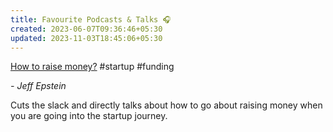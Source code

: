 ```yaml
---
title: Favourite Podcasts & Talks 🎧
created: 2023-06-07T09:36:46+05:30
updated: 2023-11-03T18:45:06+05:30
---
```


[How to raise money?](https://www.youtube.com/watch?v=EoquIYtjM7w) #startup #funding

*- Jeff Epstein*

Cuts the slack and directly talks about how to go about raising money when you are going into the startup journey. 

